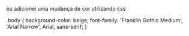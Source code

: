 eu adicionei uma mudança de cor utilizando css 

.body {
    background-color: beige;
    font-family: 'Franklin Gothic Medium', 'Arial Narrow', Arial, sans-serif;
}



